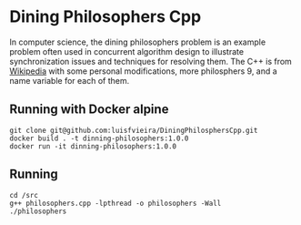 # Dining Philosophers Cpp
In computer science, the dining philosophers problem is an example problem often used in concurrent algorithm design to illustrate synchronization issues and techniques for resolving them. 
The C++ is from [Wikipedia](https://en.wikipedia.org/wiki/Dining_philosophers_problem) with some personal modifications, more philosphers 9, and a name variable for each of them.
## Running with Docker alpine
```
git clone git@github.com:luisfvieira/DiningPhilosphersCpp.git
docker build . -t dinning-philosophers:1.0.0
docker run -it dinning-philosophers:1.0.0
```
## Running
```
cd /src
g++ philosophers.cpp -lpthread -o philosophers -Wall
./philosophers
```